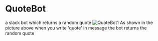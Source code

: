 # QuoteBot
a slack bot which returns a random quote 
![QuoteBot1](https://user-images.githubusercontent.com/92972992/229690688-f2f15049-0d74-4982-af14-744ae85be4d4.PNG)
As shown in the picture above when you write 'quote' in message the bot returns the random quote
